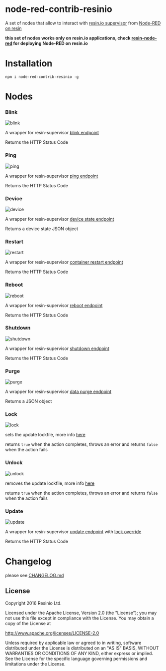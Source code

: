 # node-red-contrib-resinio
A set of nodes that allow to interact with [resin.io supervisor](https://docs.resin.io/runtime/supervisor-api/) from [Node-RED on resin](https://github.com/resin-io-projects/resin-node-red)

**this set of nodes works only on resin.io applications, check [resin-node-red](https://github.com/resin-io-projects/resin-node-red) for deploying Node-RED on resin.io**

# Installation

```
npm i node-red-contrib-resinio -g
```

# Nodes

### Blink
![blink](https://raw.githubusercontent.com/resin-io-projects/node-red-contrib-resinio/master/docs-assets/blink-node.png)

A wrapper for resin-supervisor [blink endpoint](https://docs.resin.io/runtime/supervisor-api/#post-v1-blink)

Returns the HTTP Status Code

### Ping
![ping](https://raw.githubusercontent.com/resin-io-projects/node-red-contrib-resinio/master/docs-assets/ping-node.png)

A wrapper for resin-supervisor [ping endpoint](https://docs.resin.io/runtime/supervisor-api/#get-ping)

Returns the HTTP Status Code

### Device
![device](https://raw.githubusercontent.com/resin-io-projects/node-red-contrib-resinio/master/docs-assets/device-node.png)

A wrapper for resin-supervisor [device state endpoint](https://docs.resin.io/runtime/supervisor-api/#get-v1-device)

Returns a device state JSON object

### Restart
![restart](https://raw.githubusercontent.com/resin-io-projects/node-red-contrib-resinio/master/docs-assets/restart-node.png)

A wrapper for resin-supervisor [container restart endpoint](https://docs.resin.io/runtime/supervisor-api/#post-v1-restart)

Returns the HTTP Status Code

### Reboot
![reboot](https://raw.githubusercontent.com/resin-io-projects/node-red-contrib-resinio/master/docs-assets/reboot-node.png)

A wrapper for resin-supervisor [reboot endpoint](https://docs.resin.io/runtime/supervisor-api/#post-v1-reboot)

Returns the HTTP Status Code

### Shutdown
![shutdown](https://raw.githubusercontent.com/resin-io-projects/node-red-contrib-resinio/master/docs-assets/shutdown-node.png)

A wrapper for resin-supervisor [shutdown endpoint](https://docs.resin.io/runtime/supervisor-api/#post-v1-shutdown)

Returns the HTTP Status Code

### Purge
![purge](https://raw.githubusercontent.com/resin-io-projects/node-red-contrib-resinio/master/docs-assets/purge-node.png)

A wrapper for resin-supervisor [data purge endpoint](https://docs.resin.io/runtime/supervisor-api/#post-v1-purge)

Returns a JSON object

### Lock
![lock](https://raw.githubusercontent.com/resin-io-projects/node-red-contrib-resinio/master/docs-assets/lock-node.png)

sets the update lockfile, more info [here](https://github.com/resin-io/resin-supervisor/blob/master/docs/update-locking.md)

returns `true` when the action completes, throws an error and returns `false` when the action fails

### Unlock
![unlock](https://raw.githubusercontent.com/resin-io-projects/node-red-contrib-resinio/master/docs-assets/unlock-node.png)

removes the update lockfile, more info [here](https://github.com/resin-io/resin-supervisor/blob/master/docs/update-locking.md)

returns `true` when the action completes, throws an error and returns `false` when the action fails

### Update
![update](https://raw.githubusercontent.com/resin-io-projects/node-red-contrib-resinio/master/docs-assets/update-node.png)

A wrapper for resin-supervisor [update endpoint](https://docs.resin.io/runtime/supervisor-api/#post-v1-update) with [lock override](https://github.com/resin-io/resin-supervisor/blob/master/docs/update-locking.md#overriding-the-lock)

Returns the HTTP Status Code

# Changelog
please see [CHANGELOG.md](https://github.com/resin-io-projects/node-red-contrib-resinio/blob/master/CHANGELOG.md)

## License

Copyright 2016 Resinio Ltd.

Licensed under the Apache License, Version 2.0 (the "License"); you may not use this file except in compliance with the License. You may obtain a copy of the License at

<http://www.apache.org/licenses/LICENSE-2.0>

Unless required by applicable law or agreed to in writing, software distributed under the License is distributed on an "AS IS" BASIS, WITHOUT WARRANTIES OR CONDITIONS OF ANY KIND, either express or implied. See the License for the specific language governing permissions and limitations under the License.
